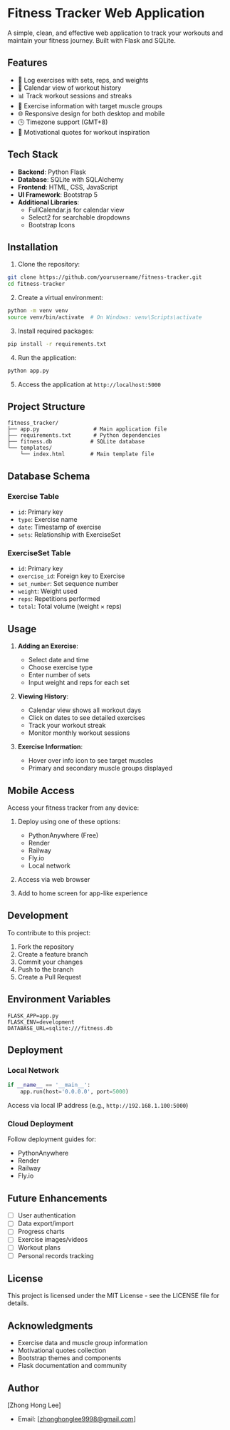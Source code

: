 # Fitness Tracker Web Application

A simple, clean, and effective web application to track your workouts and maintain your fitness journey. Built with Flask and SQLite.

## Features

- 📝 Log exercises with sets, reps, and weights
- 📅 Calendar view of workout history
- 📊 Track workout sessions and streaks
- 💪 Exercise information with target muscle groups
- 🌐 Responsive design for both desktop and mobile
- 🕒 Timezone support (GMT+8)
- 💭 Motivational quotes for workout inspiration

## Tech Stack

- **Backend**: Python Flask
- **Database**: SQLite with SQLAlchemy
- **Frontend**: HTML, CSS, JavaScript
- **UI Framework**: Bootstrap 5
- **Additional Libraries**:
  - FullCalendar.js for calendar view
  - Select2 for searchable dropdowns
  - Bootstrap Icons

## Installation

1. Clone the repository:
```bash
git clone https://github.com/yourusername/fitness-tracker.git
cd fitness-tracker
```

2. Create a virtual environment:
```bash
python -m venv venv
source venv/bin/activate  # On Windows: venv\Scripts\activate
```

3. Install required packages:
```bash
pip install -r requirements.txt
```

4. Run the application:
```bash
python app.py
```

5. Access the application at `http://localhost:5000`

## Project Structure

```
fitness_tracker/
├── app.py                 # Main application file
├── requirements.txt       # Python dependencies
├── fitness.db            # SQLite database
└── templates/
    └── index.html        # Main template file
```

## Database Schema

### Exercise Table
- `id`: Primary key
- `type`: Exercise name
- `date`: Timestamp of exercise
- `sets`: Relationship with ExerciseSet

### ExerciseSet Table
- `id`: Primary key
- `exercise_id`: Foreign key to Exercise
- `set_number`: Set sequence number
- `weight`: Weight used
- `reps`: Repetitions performed
- `total`: Total volume (weight × reps)

## Usage

1. **Adding an Exercise**:
   - Select date and time
   - Choose exercise type
   - Enter number of sets
   - Input weight and reps for each set

2. **Viewing History**:
   - Calendar view shows all workout days
   - Click on dates to see detailed exercises
   - Track your workout streak
   - Monitor monthly workout sessions

3. **Exercise Information**:
   - Hover over info icon to see target muscles
   - Primary and secondary muscle groups displayed

## Mobile Access

Access your fitness tracker from any device:
1. Deploy using one of these options:
   - PythonAnywhere (Free)
   - Render
   - Railway
   - Fly.io
   - Local network

2. Access via web browser
3. Add to home screen for app-like experience

## Development

To contribute to this project:

1. Fork the repository
2. Create a feature branch
3. Commit your changes
4. Push to the branch
5. Create a Pull Request

## Environment Variables

```env
FLASK_APP=app.py
FLASK_ENV=development
DATABASE_URL=sqlite:///fitness.db
```

## Deployment

### Local Network
```python
if __name__ == '__main__':
    app.run(host='0.0.0.0', port=5000)
```
Access via local IP address (e.g., `http://192.168.1.100:5000`)

### Cloud Deployment
Follow deployment guides for:
- PythonAnywhere
- Render
- Railway
- Fly.io

## Future Enhancements

- [ ] User authentication
- [ ] Data export/import
- [ ] Progress charts
- [ ] Exercise images/videos
- [ ] Workout plans
- [ ] Personal records tracking

## License

This project is licensed under the MIT License - see the LICENSE file for details.

## Acknowledgments

- Exercise data and muscle group information
- Motivational quotes collection
- Bootstrap themes and components
- Flask documentation and community

## Author

[Zhong Hong Lee]
- Email: [zhonghonglee9998@gmail.com]
